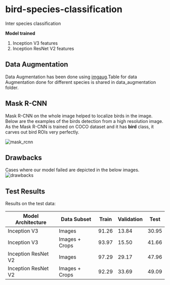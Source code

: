 # bird-species-classification
Inter species classification

**Model trained**
1) Inception V3 features
2) Inception ResNet V2 features


## Data Augmentation
Data Augmentation has been done using [imgaug](https://imgaug.readthedocs.io/en/latest/source/augmenters.html#affine).Table for data Augmentation done for different species is shared in data_augmentation folder.


## Mask R-CNN
Mask R-CNN on the whole image helped to localize birds in the image. Below are the examples of the birds detection from a high resolution image. As the Mask R-CNN is trained on COCO dataset and it has **bird** class, it carves out bird ROIs very perfectly.

![mask_rcnn](https://user-images.githubusercontent.com/22872200/45112827-5b385880-b166-11e8-94c1-8d42edb4a2c6.jpg)


## Drawbacks

Cases where our model failed are depicted in the below images.
![drawbacks](https://user-images.githubusercontent.com/22872200/45113093-0517e500-b167-11e8-9486-f90f8620ae70.jpg)


## Test Results
Results on the test data:

Model Architecture| Data Subset | Train | Validation | Test
------------- | -------- | ---------  | ---------- | ----------
Inception V3  | Images| 91.26 | 13.84|30.95 
Inception V3| Images + Crops| 93.97| 15.50|41.66
Inception ResNet V2  | Images| 97.29 |29.17  |47.96
Inception ResNet V2| Images + Crops |92.29|33.69|49.09

